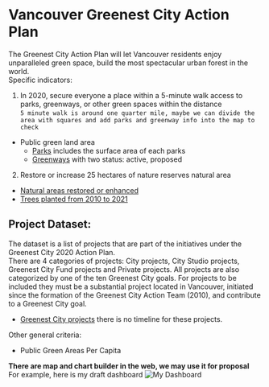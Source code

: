 # Vancouver Greenest City Action Plan
The Greenest City Action Plan will let Vancouver residents enjoy unparalleled green space, build the most spectacular urban forest in the world.   
Specific indicators: 
1. In 2020, secure everyone a place within a 5-minute walk access to parks, greenways, or other green spaces within the distance  
```5 minute walk is around one quarter mile, maybe we can divide the area with squares and add parks and greenway info into the map to check ```
- Public green land area
    - [Parks](https://opendata.vancouver.ca/explore/dataset/parks/table/) includes the surface area of each parks
    - [Greenways](https://opendata.vancouver.ca/explore/dataset/greenways/information/) with two status: active, proposed 


2. Restore or increase 25 hectares of nature reserves natural area
- [Natural areas restored or enhanced](https://opendata.vancouver.ca/pages/indicator/?q=cardid%3D76)
- [Trees planted from 2010 to 2021](https://opendata.vancouver.ca/pages/indicator/?q=cardid%3D75) 


## Project Dataset:
The dataset is a list of projects that are part of the initiatives under the Greenest City 2020 Action Plan.  
There are 4 categories of projects: City projects, City Studio projects, Greenest City Fund projects and Private projects.  All projects are also categorized by one of the ten Greenest City goals. For projects to be included they must be a substantial project located in Vancouver, initiated since the formation of the Greenest City Action Team (2010), and contribute to a Greenest City goal.

- [Greenest City projects](https://opendata.vancouver.ca/explore/dataset/greenest-city-projects/information/) there is no timeline for these projects.


Other general criteria:
- Public Green Areas Per Capita 

**There are map and chart builder in the web, we may use it for proposal**   
For example, here is my draft dashboard
![My Dashboard](draft_green_track.png) 




```python

```
